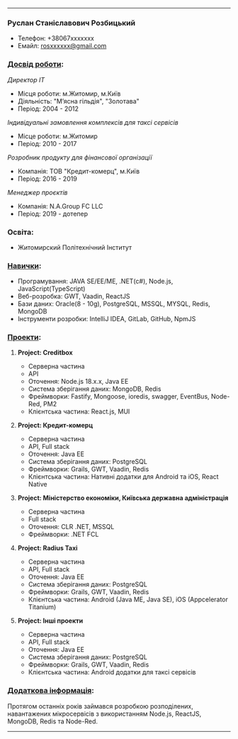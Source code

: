 
---

### Руслан Станіславович Розбицький
- Телефон: +38067xxxxxxx
- Емайл: rosxxxxxx@gmail.com

### [Досвід роботи](https://www.linkedin.com/in/rosbitskyy/):

*Директор ІТ*
- Місця роботи: м.Житомир, м.Київ
- Діяльність: "Мʼясна гільдія", "Золотава"
- Період: 2004 - 2012

*Індивідуальні замовлення комплексів для таксі сервісів*
- Місце роботи: м.Житомир
- Період: 2010 - 2017

*Розробник продукту для фінансової організації*
- Компанія: ТОВ "Кредит-комерц", м.Київ
- Період: 2016 - 2019

*Менеджер проєктів*
- Компанія: N.A.Group FC LLC
- Період: 2019 - дотепер

### Освіта:
- Житомирский Політехнічний Інститут

### [Навички](https://github.com/rosbitskyy/past-and-present-projects/blob/main/README.md):
- Програмування: JAVA SE/EE/ME, .NET(c#), Node.js, JavaScript(TypeScript)
- Веб-розробка: GWT, Vaadin, ReactJS
- Бази даних: Oracle(8 - 10g), PostgreSQL, MSSQL, MYSQL, Redis, MongoDB
- Інструменти розробки: IntelliJ IDEA, GitLab, GitHub, NpmJS

### [Проекти](https://github.com/rosbitskyy/past-and-present-projects/blob/main/README.md):
1. **Project: Creditbox**
    - Серверна частина
    - API
    - Оточення: Node.js 18.x.x, Java EE
    - Система зберігання даних: MongoDB, Redis
    - Фреймворки: Fastify, Mongoose, ioredis, swagger, EventBus, Node-Red, PM2
    - Клієнтська частина: React.js, MUI

2. **Project: Кредит-комерц**
    - Серверна частина
    - API, Full stack
    - Оточення: Java EE
    - Система зберігання даних: PostgreSQL
    - Фреймворки: Grails, GWT, Vaadin, Redis
    - Клієнтська частина: Нативні додатки для Android та iOS, React Native

3. **Project: Міністерство економіки, Київська державна адміністрація**
    - Серверна частина
    - Full stack
    - Оточення: CLR .NET, MSSQL
    - Фреймворки: .NET FCL

4. **Project: Radius Taxi**
    - Серверна частина
    - API, Full stack
    - Оточення: Java EE
    - Система зберігання даних: PostgreSQL
    - Фреймворки: Grails, GWT, Vaadin, Redis
    - Клієнтська частина: Android (Java ME, Java SE), iOS (Appcelerator Titanium)

5. **Project: Інші проекти**
    - Серверна частина
    - API, Full stack
    - Оточення: Java EE
    - Система зберігання даних: PostgreSQL
    - Фреймворки: Grails, GWT, Vaadin, Redis
    - Клієнтська частина: Android додатки для таксі сервісів

### [Додаткова інформація](https://github.com/rosbitskyy/past-and-present-projects/blob/main/README.md):
Протягом останніх років займався розробкою розподілених, навантажених мікросервісів з використанням Node.js, ReactJS, MongoDB, Redis та Node-Red.

---
